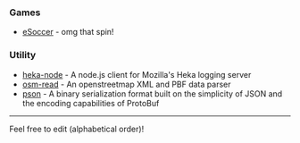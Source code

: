 ### Games
* [eSoccer](http://www.esoccer.me) - omg that spin!

### Utility
* [heka-node](https://github.com/mozilla-services/heka-node) - A node.js client for Mozilla's Heka logging server
* [osm-read](https://github.com/marook/osm-read) - An openstreetmap XML and PBF data parser
* [pson](https://github.com/dcodeIO/PSON) - A binary serialization format built on the simplicity of JSON and the encoding capabilities of ProtoBuf

<hr />
Feel free to edit (alphabetical order)!